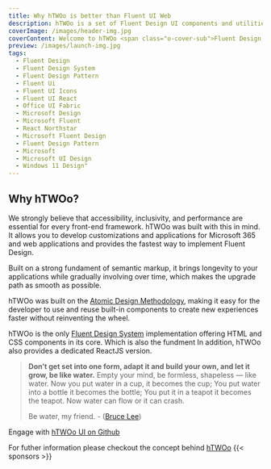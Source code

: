```yaml
---
title: Why hTWOo is better than Fluent UI Web
description: hTWOo is a set of Fluent Design UI components and utilities resulting from an effort to converge the set of HTML and ReactJS based component libraries.
coverImage: /images/header-img.jpg
coverContent: Welcome to hTWOo <span class="o-cover-sub">Fluent Design for everyone and Microsoft 365 Applications</span>
preview: /images/launch-img.jpg
tags:
  - Fluent Design
  - Fluent Design System
  - Fluent Design Pattern
  - Fluent Ui
  - Fluent UI Icons
  - Fluent UI React
  - Office UI Fabric
  - Microsoft Design
  - Microsoft Fluent
  - React Northstar
  - Microsoft Fluent Design
  - Fluent Design Pattern
  - Microsoft
  - Microsoft UI Design
  - Windows 11 Design"
---
```


<div class="t-general landing">
  <h2>Why hTWOo?</h2>
  <p>We strongly believe that accessibility, inclusivity, and performance are essential for every front-end framework. hTWOo was built with this in mind. It allows you to develop customizations and applications for Microsoft 365 and web applications and provides the fastest way to implement Fluent Design.</p>
  <p>Built on a strong fundament of semantic markup, it brings longevity to your applications while gradually involving over time, which makes the upgrade path as smooth as possible.</p>
  <p>hTWOo was built on the <a href="https://atomicdesign.bradfrost.com/chapter-2/" target="_blank">Atomic Design Methodology</a>, making it easy for the developer to use and reuse built-in components to create new experiences faster without reinventing the wheel.</p>
  <p>
  hTWOo is the only <a href="https://www.microsoft.com/design/fluent/" target="_blank">Fluent Design System</a> implementation offering HTML and CSS components in its core. Which is also the fundment
  In addition, hTWOo also provides a dedicated ReactJS version.</p>

  <blockquote>
  <p><strong>Don’t get set into one form, adapt it and build your own, and let it grow, be like water.</strong> Empty your mind, be formless, shapeless — like water. Now you put water in a cup, it becomes the cup; You put water into a bottle it becomes the bottle; You put it in a teapot it becomes the teapot. Now water can flow or it can crash.</p>
  <p>Be water, my friend. - (<a href="https://www.youtube.com/watch?v=cJMwBwFj5nQ">Bruce Lee</a>)</p>
  </blockquote>

  Engage with <a href="https://github.com/n8design/htwoo">hTWOo UI on Github</a>

  For futher information please checkout the concept behind [hTWOo](./concepts)
  {{< sponsors >}}
</div>

